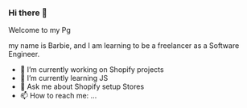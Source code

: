 ### Hi there 👋

Welcome to my Pg 

my name is Barbie, and I am learning to be a freelancer as a Software Engineer. 

- 🔭 I’m currently working on Shopify projects
- 🌱 I’m currently learning JS
- 💬 Ask me about Shopify setup Stores
- 📫 How to reach me: ...
